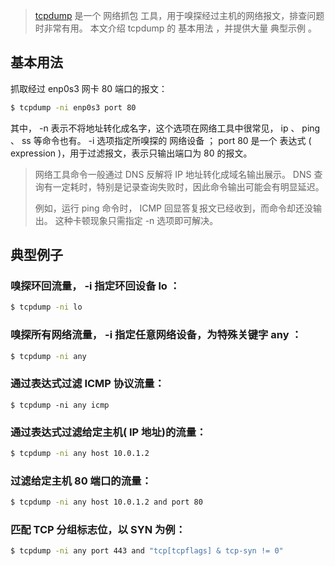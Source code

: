 > [tcpdump](http://man7.org/linux/man-pages/man1/tcpdump.1.html) 是一个 网络抓包 工具，用于嗅探经过主机的网络报文，排查问题时非常有用。 本文介绍 tcpdump 的 基本用法 ，并提供大量 典型示例 。


## 基本用法

抓取经过 enp0s3 网卡 80 端口的报文：

```bash
$ tcpdump -ni enp0s3 port 80
```

其中， -n 表示不将地址转化成名字，这个选项在网络工具中很常见， ip 、 ping 、 ss 等命令也有。 -i 选项指定所嗅探的 网络设备 ； port 80 是一个 表达式 ( expression )，用于过滤报文，表示只输出端口为 80 的报文。

> 网络工具命令一般通过 DNS 反解将 IP 地址转化成域名输出展示。 DNS 查询有一定耗时，特别是记录查询失败时，因此命令输出可能会有明显延迟。
>
> 例如，运行 ping 命令时， ICMP 回显答复报文已经收到，而命令却还没输出。 这种卡顿现象只需指定 -n 选项即可解决。

## 典型例子

### 嗅探环回流量， -i 指定环回设备 lo ：

```bash
$ tcpdump -ni lo
```

### 嗅探所有网络流量， -i 指定任意网络设备，为特殊关键字 any ：

```bash
$ tcpdump -ni any
```

### 通过表达式过滤 ICMP 协议流量：

```bah
$ tcpdump -ni any icmp
```

### 通过表达式过滤给定主机( IP 地址)的流量：

```bash
$ tcpdump -ni any host 10.0.1.2
```

### 过滤给定主机 80 端口的流量：

```bash
$ tcpdump -ni any host 10.0.1.2 and port 80
```

### 匹配 TCP 分组标志位，以 SYN 为例：

```bash
$ tcpdump -ni any port 443 and "tcp[tcpflags] & tcp-syn != 0"
```